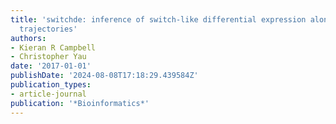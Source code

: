```yaml
---
title: 'switchde: inference of switch-like differential expression along single-cell
  trajectories'
authors:
- Kieran R Campbell
- Christopher Yau
date: '2017-01-01'
publishDate: '2024-08-08T17:18:29.439584Z'
publication_types:
- article-journal
publication: '*Bioinformatics*'
---
```

